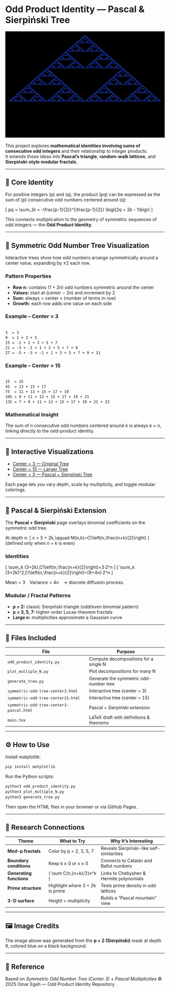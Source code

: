# Odd Product Identity — Pascal & Sierpiński Tree

<p align="center">
  <img src="sierpinski-tree-readme.png" width="820" alt="Sierpiński Pascal Tree on symmetric odd-number lattice">
</p>

This project explores **mathematical identities involving sums of consecutive odd integers** and their relationship to integer products.  
It extends those ideas into **Pascal’s triangle**, **random-walk lattices**, and **Sierpiński-style modular fractals**.

---

## 🧮 Core Identity

For positive integers \(p\) and \(q\), the product \(pq\) can be expressed as the sum of \(p\) consecutive odd numbers centered around \(q\):

\[
pq = \sum_{k = -\frac{p-1}{2}}^{\frac{p-1}{2}} \bigl(2q + 2k - 1\bigr)
\]

This connects multiplication to the geometry of symmetric sequences of odd integers — the **Odd Product Identity**.

---

## 🌳 Symmetric Odd Number Tree Visualization

Interactive trees show how odd numbers arrange symmetrically around a center value, expanding by ±2 each row.

### Pattern Properties
- **Row n:** contains (1 + 2n) odd numbers symmetric around the center  
- **Values:** start at (center − 2n) and increment by 2  
- **Sum:** always = center × (number of terms in row)  
- **Growth:** each row adds one value on each side

### Example – Center = 3
```

3  = 3
9  = 1 + 3 + 5
15 = -1 + 1 + 3 + 5 + 7
21 = -3 + -1 + 1 + 3 + 5 + 7 + 9
27 = -5 + -3 + -1 + 1 + 3 + 5 + 7 + 9 + 11

```

### Example – Center = 15
```

15  = 15
45  = 13 + 15 + 17
75  = 11 + 13 + 15 + 17 + 19
105 = 9 + 11 + 13 + 15 + 17 + 19 + 21
135 = 7 + 9 + 11 + 13 + 15 + 17 + 19 + 21 + 23

````

### Mathematical Insight
The sum of *n* consecutive odd numbers centered around *k* is always *k × n*, linking directly to the odd-product identity.

---

## 🧭 Interactive Visualizations

- [Center = 3 — Original Tree](https://omaregeh.github.io/odd-product-identity/symmetric-odd-tree-center3.html)  
- [Center = 15 — Larger Tree](https://omaregeh.github.io/odd-product-identity/symmetric-odd-tree-center15.html)  
- [Center = 3 — Pascal + Sierpiński Tree](https://omaregeh.github.io/odd-product-identity/symmetric-odd-tree-center3-pascal.html)

Each page lets you vary depth, scale by multiplicity, and toggle modular colorings.

---

## 🔷 Pascal & Sierpiński Extension

The **Pascal + Sierpiński** page overlays binomial coefficients on the symmetric odd tree.

At depth *n*:
\[
x = 3 + 2k,\qquad M(n,k)=C\!\left(n,\frac{n+k}{2}\right)
\]
(defined only when *n + k* is even)

### Identities
\[
\sum_k (3+2k)\,C\!\left(n,\frac{n+k}{2}\right)=3·2^n
\]
\[
\sum_k (3+2k)^2\,C\!\left(n,\frac{n+k}{2}\right)=(9+4n)·2^n
\]

Mean = 3 Variance = 4n → discrete diffusion process.

### Modular / Fractal Patterns
- **p = 2:** classic Sierpiński triangle (odd/even binomial pattern)  
- **p = 3, 5, 7:** higher-order Lucas-theorem fractals  
- **Large n:** multiplicities approximate a Gaussian curve

---

## 🧩 Files Included

| File | Purpose |
|------|----------|
| `odd_product_identity.py` | Compute decompositions for a single N |
| `plot_multiple_N.py` | Plot decompositions for many N |
| `generate_tree.py` | Generate the symmetric odd-number tree |
| `symmetric-odd-tree-center3.html` | Interactive tree (center = 3) |
| `symmetric-odd-tree-center15.html` | Interactive tree (center = 15) |
| `symmetric-odd-tree-center3-pascal.html` | Pascal + Sierpiński extension |
| `main.tex` | LaTeX draft with definitions & theorems |

---

## ⚙️ How to Use

Install matplotlib:
```bash
pip install matplotlib
````

Run the Python scripts:

```bash
python3 odd_product_identity.py
python3 plot_multiple_N.py
python3 generate_tree.py
```

Then open the HTML files in your browser or via GitHub Pages.

---

## 🧠 Research Connections

| Theme                    | What to Try                     | Why It’s Interesting                      |
| ------------------------ | ------------------------------- | ----------------------------------------- |
| **Mod-p fractals**       | Color by p = 2, 3, 5, 7         | Reveals Sierpiński-like self-similarities |
| **Boundary conditions**  | Keep k ≥ 0 or x ≥ 0             | Connects to Catalan and Ballot numbers    |
| **Generating functions** | ( \sum C(n,(n+k)/2)x^k )        | Links to Chebyshev & Hermite polynomials  |
| **Prime structure**      | Highlight where 3 + 2k is prime | Tests prime density in odd lattices       |
| **3-D surface**          | Height = multiplicity           | Builds a “Pascal mountain” view           |

---

## 🖼️ Image Credits

The image above was generated from the **p = 2 (Sierpiński)** mask at depth 9, colored blue on a black background.

---

## 📜 Reference

Based on *Symmetric Odd Number Tree (Center 3) + Pascal Multiplicities*
© 2025 Omar Egeh — Odd Product Identity Repository

